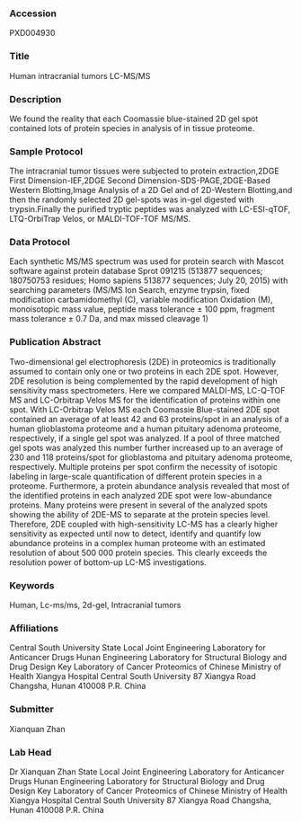 ### Accession
PXD004930

### Title
Human intracranial tumors LC-MS/MS

### Description
We found the reality that each Coomassie blue-stained 2D gel spot contained lots of protein species in analysis of in tissue proteome.

### Sample Protocol
The intracranial tumor tissues were subjected to protein extraction,2DGE First Dimension-IEF,2DGE Second Dimension-SDS-PAGE,2DGE-Based Western Blotting,Image Analysis of a 2D Gel and of 2D-Western Blotting,and then the randomly selected 2D gel-spots was in-gel digested with trypsin.Finally the purified tryptic peptides was analyzed with LC-ESI-qTOF, LTQ-OrbiTrap Velos, or MALDI-TOF-TOF MS/MS.

### Data Protocol
Each synthetic MS/MS spectrum was used for protein search with Mascot software against protein database Sprot 091215 (513877 sequences; 180750753 residues; Homo sapiens 513877 sequences; July 20, 2015) with searching parameters (MS/MS Ion Search, enzyme trypsin, fixed modification carbamidomethyl (C), variable modification Oxidation (M), monoisotopic mass value, peptide mass tolerance ± 100 ppm, fragment mass tolerance ± 0.7 Da, and max missed cleavage 1)

### Publication Abstract
Two-dimensional gel electrophoresis (2DE) in proteomics is traditionally assumed to contain only one or two proteins in each 2DE spot. However, 2DE resolution is being complemented by the rapid development of high sensitivity mass spectrometers. Here we compared MALDI-MS, LC-Q-TOF MS and LC-Orbitrap Velos MS for the identification of proteins within one spot. With LC-Orbitrap Velos MS each Coomassie Blue-stained 2DE spot contained an average of at least 42 and 63 proteins/spot in an analysis of a human glioblastoma proteome and a human pituitary adenoma proteome, respectively, if a single gel spot was analyzed. If a pool of three matched gel spots was analyzed this number further increased up to an average of 230 and 118 proteins/spot for glioblastoma and pituitary adenoma proteome, respectively. Multiple proteins per spot confirm the necessity of isotopic labeling in large-scale quantification of different protein species in a proteome. Furthermore, a protein abundance analysis revealed that most of the identified proteins in each analyzed 2DE spot were low-abundance proteins. Many proteins were present in several of the analyzed spots showing the ability of 2DE-MS to separate at the protein species level. Therefore, 2DE coupled with high-sensitivity LC-MS has a clearly higher sensitivity as expected until now to detect, identify and quantify low abundance proteins in a complex human proteome with an estimated resolution of about 500 000 protein species. This clearly exceeds the resolution power of bottom-up LC-MS investigations.

### Keywords
Human, Lc-ms/ms, 2d-gel, Intracranial tumors

### Affiliations
Central South University
State Local Joint Engineering Laboratory for Anticancer Drugs Hunan Engineering Laboratory for Structural Biology and Drug Design Key Laboratory of Cancer Proteomics of Chinese Ministry of Health Xiangya Hospital Central South University 87 Xiangya Road Changsha, Hunan 410008 P.R. China

### Submitter
Xianquan Zhan

### Lab Head
Dr Xianquan Zhan
State Local Joint Engineering Laboratory for Anticancer Drugs Hunan Engineering Laboratory for Structural Biology and Drug Design Key Laboratory of Cancer Proteomics of Chinese Ministry of Health Xiangya Hospital Central South University 87 Xiangya Road Changsha, Hunan 410008 P.R. China


